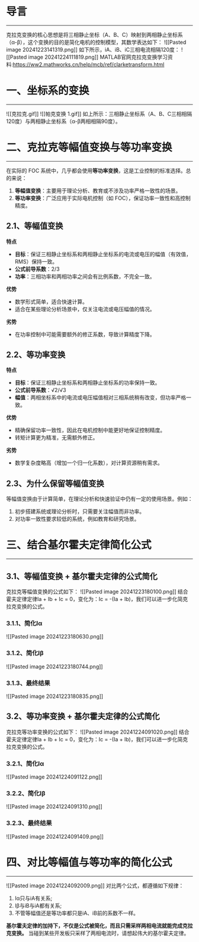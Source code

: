 # 导言
---
克拉克变换的核心思想是将三相静止坐标（A、B、C）映射到两相静止坐标系（α-β），这个变换的目的是简化电机的控制模型，其数学表达如下：
![[Pasted image 20241223141319.png]]
如下所示，iA、iB、iC三相电流相隔120度：
![[Pasted image 20241224111819.png]]
MATLAB官网克拉克变换学习资料:https://ww2.mathworks.cn/help/mcb/ref/clarketransform.html
# 一、坐标系的变换
----
![[克拉克.gif]]
![[帕克变换 1.gif]]
如上所示：三相静止坐标系（A、B、C三相相隔120度）与两相静止坐标系（α-β两相相隔90度）。

# 二、克拉克等幅值变换与等功率变换
---
在实际的 FOC 系统中，几乎都会使用**等功率变换**，这是工业控制的标准选择。总的来说：
1. **等幅值变换**：主要用于理论分析、教育或不涉及功率严格一致性的场景。
2. **等功率变换**：广泛应用于实际电机控制（如 FOC），保证功率一致性和高控制精度。

## 2.1、等幅值变换
**特点**
- **目标**：保证三相静止坐标系和两相静止坐标系的电流或电压的幅值（有效值，RMS）保持一致。
- **公式前导系数**：2/3
- **功率**：三相功率和两相功率之间会有比例系数，不完全一致。

**优势**
- 数学形式简单，适合快速计算。
- 适合在某些理论分析场景中，仅关注电流或电压幅值的情况。

**劣势**
- 在功率控制中可能需要额外的修正系数，导致计算精度下降。

## 2.2、等功率变换
**特点**
- **目标**：保证三相静止坐标系和两相静止坐标系的功率保持一致。
- **公式前导系数**：√2/√3
- **幅值**：两相坐标系中的电流或电压幅值相对三相系统稍有改变，但功率严格一致。

**优势**
- 精确保留功率一致性，因此在电机控制中能更好地保证控制精度。
- 转矩计算更为精准，无需额外修正。

**劣势**
- 数学复杂度略高（增加一个归一化系数），对计算资源稍有需求。

## 2.3、为什么保留等幅值变换
等幅值变换由于计算简单，在理论分析和快速验证中仍有一定的使用场景。例如：
1. 初步搭建系统或理论分析时，只需要关注幅值而非功率。
2. 对功率一致性要求较低的系统，例如教育和研究场景。

# 三、结合基尔霍夫定律简化公式
---
## 3.1、等幅值变换 + 基尔霍夫定律的公式简化
克拉克等幅值变换的公式如下：
![[Pasted image 20241223180100.png]]
结合霍夫定律定律Ia + Ib + Ic = 0，变化为：Ic = -(Ia + Ib)，我们可以进一步化简克拉克变换的公式。

### 3.1.1、简化Iα
![[Pasted image 20241223180630.png]]
### 3.1.2、简化Iβ
![[Pasted image 20241223180744.png]]
### 3.1.3、最终结果
![[Pasted image 20241223180835.png]]

## 3.2、等功率变换 + 基尔霍夫定律的公式简化
克拉克等功率变换的公式如下：
![[Pasted image 20241224091020.png]]
结合霍夫定律定律Ia + Ib + Ic = 0，变化为：Ic = -(Ia + Ib)，我们可以进一步化简克拉克变换的公式。

### 3.2.1、简化Iα
![[Pasted image 20241224091122.png]]
### 3.2.2、简化Iβ
![[Pasted image 20241224091310.png]]
### 3.2.3、最终结果
![[Pasted image 20241224091409.png]]

# 四、对比等幅值与等功率的简化公式
---
![[Pasted image 20241224092009.png]]
对比两个公式，都遵循如下规律：
1. Iα只与iA有关系;
2. Iβ与iB与iA都有关系;
3. 不管等幅值还是等功率都只是iA、iB前的系数不一样。

**基尔霍夫定律的加持下，不仅是公式被简化，而且只需采样两相电流就能完成克拉克变换。** 当碰到某些开发板只采样了两相电流时，请想起伟大的基尔霍夫定律。


